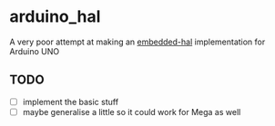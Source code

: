 # arduino_hal

A very poor attempt at making an [embedded-hal](https://github.com/rust-embedded/embedded-hal) implementation for Arduino UNO


## TODO

- [ ] implement the basic stuff
- [ ] maybe generalise a little so it could work for Mega as well